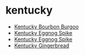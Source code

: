 # kentucky

 * [Kentucky Bourbon Burgoo](index/k/kentucky-bourbon-burgoo-395171.json)
 * [Kentucky Eggnog Spike](index/k/kentucky-eggnog-spike-102341.json)
 * [Kentucky Eggnog Spike](index/k/kentucky-eggnog-spike-200526.json)
 * [Kentucky Gingerbread](index/k/kentucky-gingerbread-100646.json)
